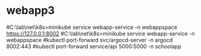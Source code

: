 # webapp3


#C:\lab\net\k8s>minikube service webapp-service -n webappspace
 https://127.0.0.1:8002
#C:\lab\net\k8s>minikube service webapp-service -n webappspace
#kubectl port-forward svc/argocd-server -n argocd 8002:443
#kubectl port-forward service/api 5000:5000 -n schoolapp
